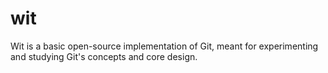 # wit
Wit is a basic open-source implementation of Git, meant for experimenting and studying Git's concepts and core design.
